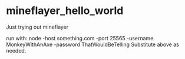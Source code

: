# mineflayer_hello_world
Just trying out mineflayer

run with:
node -host something.com -port 25565 -username MonkeyWithAnAxe -password ThatWouldBeTelling
Substitute above as needed.